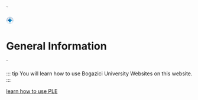 `<div class="row">
  <span style="zoom: .02; display: inline;">
    ![img](./public/boun-logo.png)
  </span>
  # General Information
</div>`

::: tip
You will learn how to use Bogazici University Websites on this website.
:::

[learn how to use PLE](./PLE.md)

<style>
.custom-block-title {
  display: none;
}
</style>
